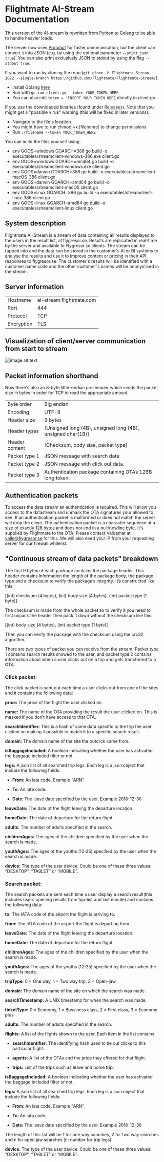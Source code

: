 # **Flightmate AI-Stream Documentation**

This version of the AI-stream is rewritten from Python to Golang to be able to handle heavier loads. 

The server now uses [Protobuf](https://www.wikiwand.com/en/Protocol_Buffers) for faster communication, but the client can convert it into JSON (e.g. by using the optional parameter `--print_json true`). You can also print exclusively JSON to stdout by using the flag `--stdout true`.

If you want to run by cloning the repo (`git clone -b Flightmate-Stream-2022 --single-branch https://github.com/Flightmate/Flightmate-Stream/`):
- Install Golang [here](https://go.dev/doc/install) 
- Run with `go run client.go --token YOUR_TOKEN_HERE` 
- You can also edit `token = "INSERT YOUR TOKEN HERE` directly in client.go 

If you use the downloaded binaries (found under [Releases](/releases/latest)). Note that you might get a "possible virus" warning (this will be fixed in later versions): 
- Navigate to the file's location
- You might have to run chmod +x [filename] to change permissions 
- Run `./filename --token YOUR_TOKEN_HERE` 

You can build the files yourself using: 
- env GOOS=windows  GOARCH=386 go build -o executables/streamclient-windows-386.exe client.go
- env GOOS=windows  GOARCH=amd64 go build -o executables/streamclient-windows.exe client.go
- env GOOS=darwin GOARCH=386 go build -o executables/streamclient-macOS-386 client.go
- env GOOS=darwin GOARCH=amd64 go build -o executables/streamclient-macOS client.go
- env GOOS=linux GOARCH=386 go build -o executables/streamclient-linux-386 client.go
- env GOOS=linux GOARCH=amd64 go build -o executables/streamclient-linux client.go

## **System description**

Flightmate AI-Stream is a stream of data containing all results displayed to the users in the result list, at flygresor.se. Results are replicated in real-time by the server and available to Flygresor.se clients. The stream can be tapped into and the data can be stored in the customer's AI or BI systems to analyse the results and use it to improve content or pricing in their API responses to flygresor.se. The customer's results will be identified with a customer name code and the other customer's names will be anonymised in the stream.

## **Server information**

<table>
  <tr>
    <td>Hostname</td>
    <td>ai-stream.flightmate.com</td>
  </tr>
  <tr>
    <td>Port</td>
    <td>444</td>
  </tr>
  <tr>
    <td>Protocol</td>
    <td>TCP</td>
  </tr>
  <tr>
    <td>Encryption</td>
    <td>TLS</td>
  </tr>
</table>


## **Visualization of client/server communication from start to stream**

![image alt text](https://lh4.googleusercontent.com/bCJEILOU0trwFdwSvAqn_V4hN89RLQ1CE98mjhAiC5ioDwMFV79fBAh46tpI64qBztEikxuiYXilRH3B-NSY1Q5udEheopR99_PVdRZ1jDNo9nPCF-iBM-ojFscPajCxFpKfjwkO)

## **Packet information shorthand**

Now there's also an 8-byte little-endian pre-header which sends the packet size in bytes in order for TCP to read the appropriate amount.

<table>
  <tr>
    <td>Byte order</td>
    <td>Big endian</td>
  </tr>
  <tr>
    <td>Encoding</td>
    <td>UTF-8</td>
  </tr>
  <tr>
    <td>Header size</td>
    <td>9 bytes</td>
  </tr>
  <tr>
    <td>Header types</td>
    <td>[Unsigned long (4B), unsigned long (4B), unsigned char(1B)]</td>
  </tr>
  <tr>
    <td>Header content</td>
    <td>[Checksum, body size, packet type]</td>
  </tr>
  <tr>
    <td>Packet type 1</td>
    <td>JSON message with search data</td>
  </tr>
  <tr>
    <td>Packet type 2</td>
    <td>JSON message with click out data.</td>
  </tr>
  <tr>
    <td>Packet type 3</td>
    <td>Authentication package containing OTAs 128B long token.</td>
  </tr>
</table>


## **Authentication packets**

To access the data stream an authentication is required. This will allow you access to the datastream and unmask the OTA signatures your allowed to see. If an authentication packet is malformed or does not match the server will drop the client. The authentication packet is a character sequence at a size of exactly 128 bytes and does not end in a null/newline byte. It's supplied by Flightmate to the OTA. Please contact Valdemar at valle@flygresor.se for this. We will also need your IP from your requesting server for our firewall whitelist.

## **"Continuous stream of data packets" breakdown**

The first 9 bytes of each package contains the package header. This header contains information the length of the package body, the package type and a checksum to verify the package’s integrity. It’s constructed like this: 

[(int) checksum (4 bytes), (int) body size (4 bytes), (int) packet type (1 byte)]

The checksum is made from the whole packet so to verify it you need to first unpack the header then pack it down without the checksum like this:

[(int) body size (4 bytes), (int) packet type (1 byte)]

Then you can verify the package with the checksum using the crc32 algorithm.

There are two types of packet you can receive from the stream. Packet type 1 contains search results showed to the user, and packet type 2 contains information about when a user clicks out on a trip and gets transferred to a OTA. 

### Click packet:

The click packet is sent out each time a user clicks out from one of the sites and it contains the following data:

**price:** The price of the flight the user clicked on.

**name:** The name of the OTA providing the result the user clicked on. This is masked if you don’t have access to that OTA.

**searchIdentifier:** This is a hash of some data specific to the trip the user clicked on making it possible to match it to a specific search result.

**domain:** The domain name of the site the outclick came from.

**isBaggageIncluded:** A boolean indicating whether the user has activated the baggage included filter or not.

**legs:** A json list of all searched trip legs. Each leg is a json object that include the following fields:

* **From**: An iata code. Example "ARN".

* **To**: An iata code.

* **Date**: The leave date specified by the user. Example 2018-12-30

**leaveDate:** The date of the flight leaving the departure location.

**homeDate:** The date of departure for the return flight.

**adults:** The number of adults specified in the search.

**childrenAges:** The ages of the children specified by the user when the search is made.

**youthAges:** The ages of the youths (12-25) specified by the user when the search is made.

**device:** The type of the user device. Could be one of these three values: "DESKTOP", “TABLET” or “MOBILE”.

### Search packet:

The search packets are sent each time a user display a search result(this includes users opening results from top-list and last minute) and contains the following data:

**to:** The IATA code of the airport the flight is arriving to.

**from:** The IATA code of the airport the flight is departing from.

**leaveDate:** The date of the flight leaving the departure location.

**homeDate:** The date of departure for the return flight.

**childrenAges:** The ages of the children specified by the user when the search is made.

**youthAges:** The ages of the youths (12-25) specified by the user when the search is made.

**tripType:** 0 = One way, 1 = Two way trip, 2 = Open-jaw

**domain:** The domain name of the site on which the search was made.

**searchTimestamp:** A UNIX timestamp for when the search was made.

**ticketType:** 0 = Economy, 1 = Bussiness class, 2 = First class, 3 = Economy plus 

**adults:** The number of adults specified in the search.

**flights:** A list of the flights shown to the user. Each item in the list contains:

* **searchIdentifier:** The identifying hash used to tie out clicks to this particular flight.

* **agents:** A list of the OTAs and the price they offered for that flight.

* **trips:** List of the trips such as leave and home trip.

**isBaggageIncluded:** A boolean indicating whether the user has activated the baggage included filter or not.

**legs:** A json list of all searched trip legs. Each leg is a json object that include the following fields:

* **From**: An iata code. Example "ARN".

* **To**: An iata code.

* **Date**: The leave date specified by the user. Example 2018-12-30

The length of this list will be 1 for one way searches, 2 for two way searches and n for open jaw searches (n: number for trip legs). 

**device:** The type of the user device. Could be one of these three values: "DESKTOP", “TABLET” or “MOBILE”.
